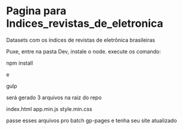 # Pagina para Indices_revistas_de_eletronica
Datasets com os índices de revistas de eletrônica brasileiras

Puxe, entre na pasta Dev, 
instale o node.
execute os comando: 

npm install

e

gulp

será gerado 3 arquivos na raiz do repo

index.html
app.min.js
style.min.css

passe esses arquivos pro batch gp-pages e tenha seu site atualizado


